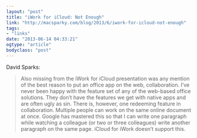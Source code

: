 ```yaml
---
layout: "post"
title: "iWork for iCloud: Not Enough"
link: "http://macsparky.com/blog/2013/6/iwork-for-icloud-not-enough"
tags: 
- "links"
date: "2013-06-14 04:33:21"
ogtype: "article"
bodyclass: "post"
---
```


David Sparks:

> Also missing from the iWork for iCloud presentation was any mention of the best reason to put an office app on the web, collaboration. I’ve never been happy with the feature set of any of the web-based office solutions. They don’t have the features we get with native apps and are often ugly as sin. There is, however, one redeeming feature in collaboration. Multiple people can work on the same online document at once. Google has mastered this so that I can write one paragraph while watching a colleague (or two or three colleagues) write another paragraph on the same page. iCloud for iWork doesn’t support this.